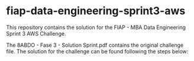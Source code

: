 # fiap-data-engineering-sprint3-aws
This repository contains the solution for the FIAP - MBA Data Engineering Sprint 3 AWS Challenge. 

The 8ABDO - Fase 3 - Solution Sprint.pdf contains the original challenge file. The solution for the challenge can be found following the steps below: